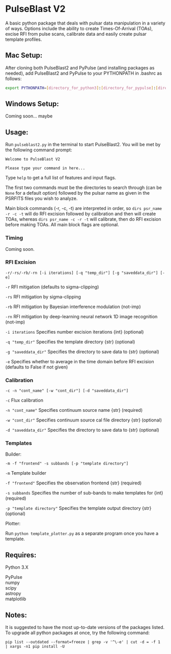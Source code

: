 # PulseBlast V2
A basic python package that deals with pulsar data manipulation in a variety of ways. Options include the ability to create Times-Of-Arrival (TOAs), excise RFI from pulse scans, calibrate data and easily create pulsar template profiles.

## **Mac Setup:**

After cloning both PulseBlast2 and PyPulse (and installing packages as needed), add PulseBlast2 and PyPulse to your PYTHONPATH in .bashrc as follows:

```bash
export PYTHONPATH=[directory_for_python3]:[directory_for_pypulse]:[directory_for_pulseblast2]:$PYTHONPATH
```

## **Windows Setup:**

Coming soon... maybe

## **Usage:**

Run `pulseblast2.py` in the terminal to start PulseBlast2. You will be met by the following command prompt:

```
Welcome to PulseBlast V2

Please type your command in here...
```

Type `help` to get a full list of features and input flags.

The first two commands must be the directories to search through (can be `None` for a default option) followed by the pulsar name as given in the PSRFITS files you wish to analyze.

Main block commands (-r, -c, -t) are interpreted in order, so `dirs psr_name -r -c -t` will do RFI excision followed by calibration and then will create TOAs, whereas `dirs psr_name -c -r -t` will calibrate, then do RFI excision before making TOAs. All main block flags are optional.

### **Timing**

Coming soon.

### **RFI Excision**

`-r/-rs/-rb/-rn [-i iterations] [-q "temp_dir"] [-g "saveddata_dir"] [-e]`

`-r`                          RFI mitigation (defaults to sigma-clipping)

`-rs`                         RFI mitigation by sigma-clipping

`-rb`                         RFI mitigation by Bayesian interference modulation (not-imp)

`-rn`                         RFI mitigation by deep-learning neural network 1D image recognition (not-imp)

`-i iterations`               Specifies number excision iterations {int} (optional)

`-q "temp_dir"`               Specifies the template directory {str} (optional)

`-g "saveddata_dir"`          Specifies the directory to save data to {str} (optional)

`-e`                          Specifies whether to average in the time domain before RFI excision (defaults to False if not given)

### **Calibration**

`-c -n "cont_name" [-w "cont_dir"] [-d "saveddata_dir"]`

`-c`                          Flux calibration

`-n "cont_name"`              Specifies continuum source name {str} (required)

`-w "cont_dir"`               Specifies continuum source cal file directory {str} (optional)

`-d "saveddata_dir"`          Specifies the directory to save data to {str} (optional)


### **Templates**

Builder:

`-m -f "frontend" -s subbands [-p "template directory"]`

`-m`                          Template builder

`-f "frontend"`               Specifies the observation frontend {str} (required)

`-s subbands`                 Specifies the number of sub-bands to make templates for {int} (required)

`-p "template directory"`     Specifies the template output directory {str} (optional)

Plotter:

Run `python template_plotter.py` as a separate program once you have a template.

## **Requires:**  

Python 3.X  

PyPulse  
numpy  
scipy  
astropy  
matplotlib



## **Notes:**
It is suggested to have the most up-to-date versions of the packages listed. To upgrade all python packages at once, try the following command:

```shell
pip list --outdated --format=freeze | grep -v '^\-e' | cut -d = -f 1  | xargs -n1 pip install -U
```
